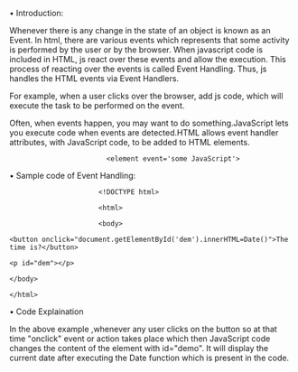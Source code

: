 • Introduction:

Whenever there is any change in the state of an object is known as an Event. In html, there are various events which represents that some activity is performed by the user or by the browser. When javascript code is included in HTML, js react over these events and allow the execution. This process of reacting over the events is called Event Handling. Thus, js handles the HTML events via Event Handlers.

For example, when a user clicks over the browser, add js code, which will execute the task to be performed on the event.

Often, when events happen, you may want to do something.JavaScript lets you execute code when events are detected.HTML allows event handler attributes, with JavaScript code, to be added to HTML elements.

                            <element event='some JavaScript'>

            
• Sample code of Event Handling:

                          <!DOCTYPE html>

                          <html>

                          <body>

    <button onclick="document.getElementById('dem').innerHTML=Date()">The time is?</button>

    <p id="dem"></p>

    </body>

    </html>

• Code Explaination

In the above example ,whenever any user clicks on the button so at that time "onclick" event or action takes place which then JavaScript code changes the content of the element with id="demo".
It will display the current date after executing the Date function which is present in the code.
